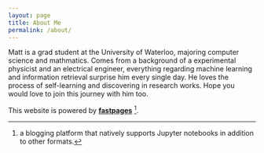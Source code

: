 ```yaml
---
layout: page
title: About Me
permalink: /about/
---
```



Matt is a grad student at the University of Waterloo, majoring computer science and mathmatics.
Comes from a background of a experimental physicist and an electrical engineer, everything regarding machine learning and information retrieval surprise him every single day.
He loves the process of self-learning and discovering in research works.
Hope you would love to join this journey with him too.



This website is powered by **[fastpages](https://github.com/fastai/fastpages)** [^1].

[^1]:a blogging platform that natively supports Jupyter notebooks in addition to other formats.

